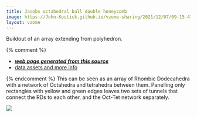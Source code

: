 ```yaml
---
title: Jacobs octahedral ball double honeycomb
image: https://John-Kostick.github.io/vzome-sharing/2021/12/07/09-15-41-Jacobs-octahedral-ball-double-honeycomb/Jacobs-octahedral-ball-double-honeycomb.png
layout: vzome
---
```

  Buildout of an array extending from polyhedron. 

{% comment %}
 - [***web page generated from this source***][post]
 - [data assets and more info][github]

[post]: <https://John-Kostick.github.io/vzome-sharing/2021/12/07/Jacobs-octahedral-ball-double-honeycomb-09-15-41.html>
[github]: <https://github.com/John-Kostick/vzome-sharing/tree/main/2021/12/07/09-15-41-Jacobs-octahedral-ball-double-honeycomb/>
{% endcomment %}
This can be seen as an array of Rhombic Dodecahedra with a network of Octahedra and tetrahedra between them.  Panelling only rectangles with yellow and green edges leaves two sets of tunnels that connect the RDs to each other, and the Oct-Tet network separately.

<vzome-viewer style="width: 100%; height: 65vh;"
       src="https://John-Kostick.github.io/vzome-sharing/2021/12/07/09-15-41-Jacobs-octahedral-ball-double-honeycomb/Jacobs-octahedral-ball-double-honeycomb.vZome" >
  <img src="https://John-Kostick.github.io/vzome-sharing/2021/12/07/09-15-41-Jacobs-octahedral-ball-double-honeycomb/Jacobs-octahedral-ball-double-honeycomb.png" />
</vzome-viewer>
